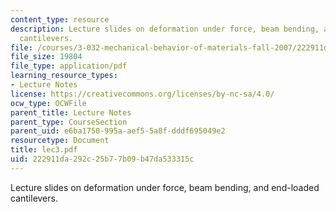 ```yaml
---
content_type: resource
description: Lecture slides on deformation under force, beam bending, and end-loaded
  cantilevers.
file: /courses/3-032-mechanical-behavior-of-materials-fall-2007/222911da292c25b77b09b47da533315c_lec3.pdf
file_size: 19804
file_type: application/pdf
learning_resource_types:
- Lecture Notes
license: https://creativecommons.org/licenses/by-nc-sa/4.0/
ocw_type: OCWFile
parent_title: Lecture Notes
parent_type: CourseSection
parent_uid: e6ba1750-995a-aef5-5a8f-dddf695049e2
resourcetype: Document
title: lec3.pdf
uid: 222911da-292c-25b7-7b09-b47da533315c
---
```

Lecture slides on deformation under force, beam bending, and end-loaded cantilevers.